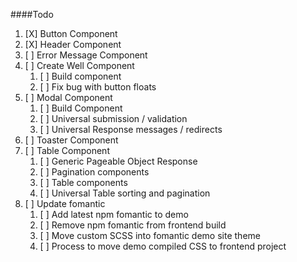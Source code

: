 
####Todo
1. [X] Button Component
1. [X] Header Component
1. [ ] Error Message Component
1. [ ] Create Well Component
   1. [ ] Build component
   1. [ ] Fix bug with button floats
1. [ ] Modal Component
   1. [ ] Build Component
   1. [ ] Universal submission / validation
   1. [ ] Universal Response messages / redirects
1. [ ] Toaster Component
1. [ ] Table Component
   1. [ ] Generic Pageable Object Response
   1. [ ] Pagination components
   1. [ ] Table components
   1. [ ] Universal Table sorting and pagination
1. [ ] Update fomantic
   1. [ ] Add latest npm fomantic to demo
   1. [ ] Remove npm fomantic from frontend build
   1. [ ] Move custom SCSS into fomantic demo site theme
   1. [ ] Process to move demo compiled CSS to frontend project 